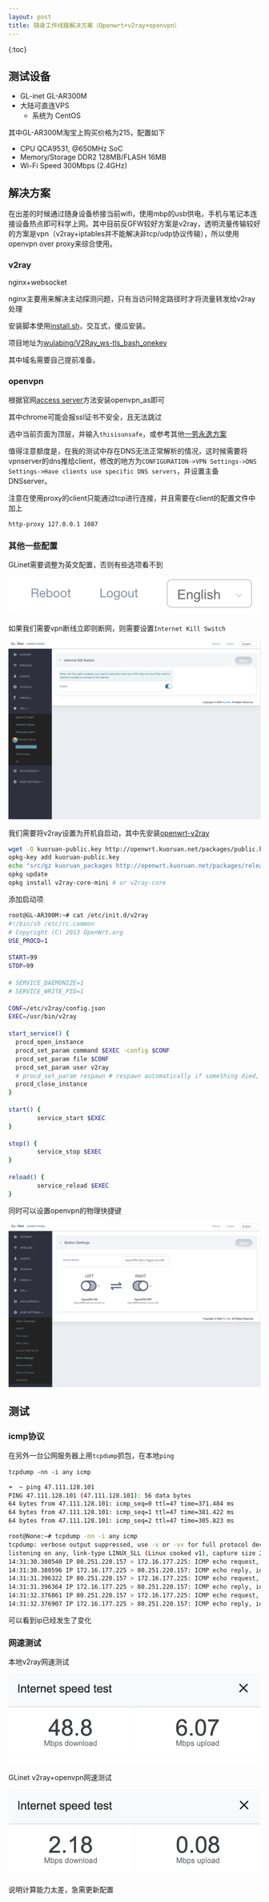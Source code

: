 ```yaml
---
layout: post
title: 随身工作线路解决方案（Openwrt+v2ray+openvpn）
---
```


{:toc}

## 测试设备

+ GL-inet GL-AR300M
+ 大陆可直连VPS
    + 系统为 CentOS

其中GL-AR300M淘宝上购买价格为215，配置如下

+ CPU QCA9531, @650MHz SoC
+ Memory/Storage	DDR2 128MB/FLASH 16MB
+ Wi-Fi Speed	300Mbps (2.4GHz)

## 解决方案

在出差的时候通过随身设备桥接当前wifi，使用mbp的usb供电，手机与笔记本连接设备热点即可科学上网。其中目前反GFW较好方案是v2ray，透明流量传输较好的方案是vpn（v2ray+iptables并不能解决非tcp/udp协议传输），所以使用openvpn over proxy来综合使用。

### v2ray

nginx+websocket

nginx主要用来解决主动探测问题，只有当访问特定路径时才将流量转发给v2ray处理

安装脚本使用[install.sh](https://raw.githubusercontent.com/wulabing/V2Ray_ws-tls_bash_onekey/master/install.sh)，交互式，傻瓜安装。

项目地址为[wulabing/V2Ray_ws-tls_bash_onekey](https://github.com/wulabing/V2Ray_ws-tls_bash_onekey)

其中域名需要自己提前准备。

### openvpn

根据官网[access server](https://openvpn.net/download-open-vpn/)方法安装openvpn_as即可

其中chrome可能会报ssl证书不安全，且无法跳过

选中当前页面为顶层，并输入`thisisunsafe`，或参考其他[一劳永逸方案](https://segmentfault.com/a/1190000021843971)

值得注意额度是，在我的测试中存在DNS无法正常解析的情况，这时候需要将vpnserver的dns推给client，修改的地方为`CONFIGURATION->VPN Settings->DNS Settings->Have clients use specific DNS servers`，并设置主备DNSserver。

注意在使用proxy的client只能通过tcp进行连接，并且需要在client的配置文件中加上

```
http-proxy 127.0.0.1 1087
```

### 其他一些配置

GLinet需要调整为英文配置，否则有些选项看不到

![](../images/language.png)

如果我们需要vpn断线立即则断网，则需要设置`Internet Kill Switch`

![](../images/internet_kill_switch.png)

我们需要将v2ray设置为开机自启动，其中先安装[openwrt-v2ray](https://github.com/kuoruan/openwrt-v2ray)

```bash
wget -O kuoruan-public.key http://openwrt.kuoruan.net/packages/public.key
opkg-key add kuoruan-public.key
echo "src/gz kuoruan_packages http://openwrt.kuoruan.net/packages/releases/$(. /etc/openwrt_release ; echo $DISTRIB_ARCH)" >> /etc/opkg/customfeeds.conf
opkg update
opkg install v2ray-core-mini # or v2ray-core
```

添加启动项

```bash
root@GL-AR300M:~# cat /etc/init.d/v2ray
#!/bin/sh /etc/rc.common
# Copyright (C) 2013 OpenWrt.org
USE_PROCD=1

START=99
STOP=99

# SERVICE_DAEMONIZE=1
# SERVICE_WRITE_PID=1

CONF=/etc/v2ray/config.json
EXEC=/usr/bin/v2ray

start_service() {
  procd_open_instance
  procd_set_param command $EXEC -config $CONF
  procd_set_param file $CONF
  procd_set_param user v2ray
  # procd_set_param respawn # respawn automatically if something died, be careful if you have an alternative process supervisor
  procd_close_instance
}

start() {
        service_start $EXEC
}

stop() {
        service_stop $EXEC
}

reload() {
        service_reload $EXEC
}
```

同时可以设置openvpn的物理快捷键

![](../images/button_vpn.png)

## 测试

### icmp协议

在另外一台公网服务器上用`tcpdump`抓包，在本地`ping`

`tcpdump -nn -i any icmp`

```bash
➜  ~ ping 47.111.128.101
PING 47.111.128.101 (47.111.128.101): 56 data bytes
64 bytes from 47.111.128.101: icmp_seq=0 ttl=47 time=371.484 ms
64 bytes from 47.111.128.101: icmp_seq=1 ttl=47 time=381.422 ms
64 bytes from 47.111.128.101: icmp_seq=2 ttl=47 time=305.823 ms
```

```bash
root@None:~# tcpdump -nn -i any icmp
tcpdump: verbose output suppressed, use -v or -vv for full protocol decode
listening on any, link-type LINUX_SLL (Linux cooked v1), capture size 262144 bytes
14:31:30.380540 IP 80.251.220.157 > 172.16.177.225: ICMP echo request, id 12300, seq 0, length 64
14:31:30.380596 IP 172.16.177.225 > 80.251.220.157: ICMP echo reply, id 12300, seq 0, length 64
14:31:31.396322 IP 80.251.220.157 > 172.16.177.225: ICMP echo request, id 12300, seq 1, length 64
14:31:31.396364 IP 172.16.177.225 > 80.251.220.157: ICMP echo reply, id 12300, seq 1, length 64
14:31:32.376861 IP 80.251.220.157 > 172.16.177.225: ICMP echo request, id 12300, seq 2, length 64
14:31:32.376907 IP 172.16.177.225 > 80.251.220.157: ICMP echo reply, id 12300, seq 2, length 64
```

可以看到ip已经发生了变化

### 网速测试

本地v2ray网速测试

![](../images/s1.png)

GLinet v2ray+openvpn网速测试

![](../images/s2.png)

说明计算能力太差，急需更新配置
